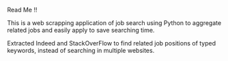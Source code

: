 Read Me !!

This is a web scrapping application of job search using Python to aggregate related jobs and easily apply to save searching time.

Extracted Indeed and StackOverFlow to find related job positions of typed keywords, instead of searching in multiple websites.
